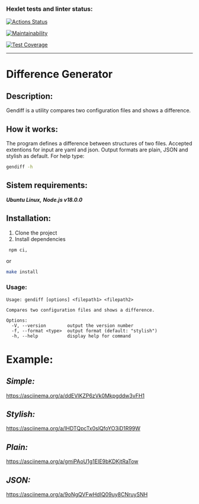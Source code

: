 ### Hexlet tests and linter status:
[![Actions Status](https://github.com/veyurievna/frontend-project-46/workflows/hexlet-check/badge.svg)](https://github.com/veyurievna/frontend-project-46/actions)

[![Maintainability](https://api.codeclimate.com/v1/badges/4107b0d042f321bbe78d/maintainability)](https://codeclimate.com/github/veyurievna/frontend-project-46/maintainability)

[![Test Coverage](https://api.codeclimate.com/v1/badges/4107b0d042f321bbe78d/test_coverage)](https://codeclimate.com/github/veyurievna/frontend-project-46/test_coverage)
***

# Difference Generator

## **Description:**
Gendiff is a utility compares two configuration files and shows a difference.

## **How it works:**
The program defines a difference between structures of two files. Accepted extentions for input are yaml and json. Output formats are plain, JSON and stylish as default. For help type:
```bash
gendiff -h
```

## **Sistem requirements:**

  ***Ubuntu Linux,***
  ***Node.js v18.0.0***

## **Installation:**
1. Clone the project
2. Install dependencies

```bash
 npm ci,
 ```
 or
 ```bash
 make install
 ```
 ### **Usage:**
```
Usage: gendiff [options] <filepath1> <filepath2>

Compares two configuration files and shows a difference.

Options:
  -V, --version        output the version number
  -f, --format <type>  output format (default: "stylish")
  -h, --help           display help for command
```

# Example:

  ## _Simple:_

https://asciinema.org/a/ddEVlKZP6zVk0Mkpgddw3vFH1


  ## _Stylish:_

 https://asciinema.org/a/lHDTQpcTx0slQfoYO3iD1R99W

 
  ## _Plain:_

 https://asciinema.org/a/gmiPAoU1g1EIE9bKDKjtRaTow

  ## _JSON:_

 https://asciinema.org/a/9oNgQVFwHdIQ09uy8CNruySNH
